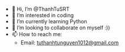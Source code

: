 - 👋 Hi, I’m @ThanhTuSRT
- 👀 I’m interested in coding
- 🌱 I’m currently learning Python
- 💞️ I’m looking to collaborate on myself :))
- 📫 How to reach me:
  + Email: tuthanhtunguyen1012@gmail.com

<!---
ThanhTuSRT/ThanhTuSRT is a ✨ special ✨ repository because its `README.md` (this file) appears on your GitHub profile.
You can click the Preview link to take a look at your changes.
--->

